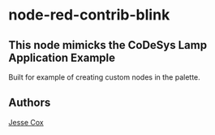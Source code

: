 # node-red-contrib-blink

## This node mimicks the CoDeSys Lamp Application Example

Built for example of creating custom nodes in the palette.

## Authors
[Jesse Cox][3]

[1]:https://nodered.org
[2]:https://github.com/jessejamescox/node-red-contrib-kbus/tree/master/ipk
[3]:https://www.youtube.com/channel/UCXEwdiyGgzVDJD48f7rWOAw
